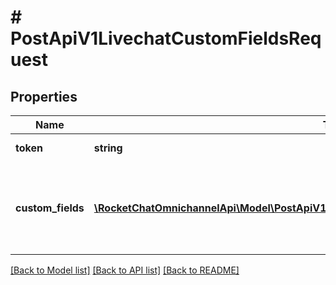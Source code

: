 # # PostApiV1LivechatCustomFieldsRequest

## Properties

Name | Type | Description | Notes
------------ | ------------- | ------------- | -------------
**token** | **string** | The visitor token. |
**custom_fields** | [**\RocketChatOmnichannelApi\Model\PostApiV1LivechatCustomFieldsRequestCustomFieldsInner[]**](PostApiV1LivechatCustomFieldsRequestCustomFieldsInner.md) | The object in which you must enter the custom field information. |

[[Back to Model list]](../../README.md#models) [[Back to API list]](../../README.md#endpoints) [[Back to README]](../../README.md)
